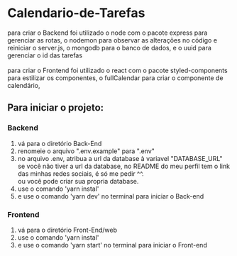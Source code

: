 # Calendario-de-Tarefas
para criar o Backend foi utilizado o node
com o pacote express para gerenciar as rotas,
o nodemon para observar as alterações no código e reiniciar o server.js,
o mongodb para o banco de dados,
e o uuid para gerenciar o id das tarefas
</br></br>
para criar o Frontend foi utilizado o react 
com o pacote styled-components para estilizar os componentes,
o fullCalendar para criar o componente de calendário,

## Para iniciar o projeto:
### Backend
1. vá para o diretório Back-End 
2. renomeie o arquivo ".env.example" para ".env" 
3. no arquivo .env, atribua a url da database à variavel "DATABASE_URL" </br>
   se você não tiver a url da database, no README do meu perfil tem o link das minhas redes sociais, é só me pedir ^^. </br>
   ou você pode criar sua propria database.
4. use o comando 'yarn instal'
5. e use o comando 'yarn dev' no terminal para iniciar o Back-end

### Frontend
1. vá para o diretório Front-End/web
2. use o comando 'yarn instal'
3. e use o comando 'yarn start' no terminal para iniciar o Front-end
